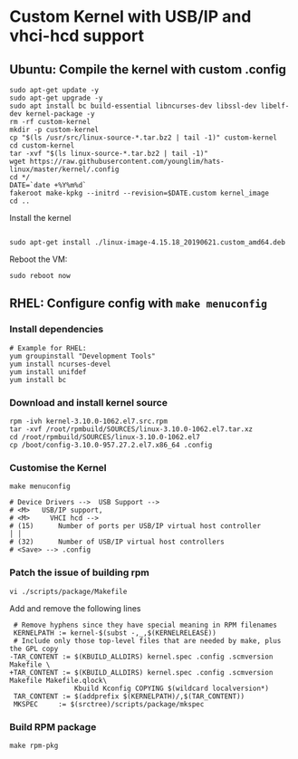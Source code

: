 # Custom Kernel with USB/IP and vhci-hcd support

## Ubuntu: Compile the kernel with custom .config

```
sudo apt-get update -y
sudo apt-get upgrade -y
sudo apt install bc build-essential libncurses-dev libssl-dev libelf-dev kernel-package -y
rm -rf custom-kernel
mkdir -p custom-kernel
cp "$(ls /usr/src/linux-source-*.tar.bz2 | tail -1)" custom-kernel
cd custom-kernel
tar -xvf "$(ls linux-source-*.tar.bz2 | tail -1)"
wget https://raw.githubusercontent.com/younglim/hats-linux/master/kernel/.config
cd */
DATE=`date +%Y%m%d`
fakeroot make-kpkg --initrd --revision=$DATE.custom kernel_image
cd ..
```


Install the kernel

```

sudo apt-get install ./linux-image-4.15.18_20190621.custom_amd64.deb
```


Reboot the VM:

```
sudo reboot now
```

## RHEL: Configure config with `make menuconfig`

### Install dependencies
```
# Example for RHEL:
yum groupinstall "Development Tools"
yum install ncurses-devel
yum install unifdef
yum install bc
```

### Download and install kernel source
```
rpm -ivh kernel-3.10.0-1062.el7.src.rpm
tar -xvf /root/rpmbuild/SOURCES/linux-3.10.0-1062.el7.tar.xz
cd /root/rpmbuild/SOURCES/linux-3.10.0-1062.el7
cp /boot/config-3.10.0-957.27.2.el7.x86_64 .config
```

###  Customise the Kernel
```
make menuconfig

# Device Drivers -->  USB Support -->
# <M>   USB/IP support, 
# <M>     VHCI hcd -->
# (15)      Number of ports per USB/IP virtual host controller                      │ │  
# (32)      Number of USB/IP virtual host controllers  
# <Save> --> .config

```

### Patch the issue of building rpm
`vi ./scripts/package/Makefile`

Add and remove the following lines
```
 # Remove hyphens since they have special meaning in RPM filenames
 KERNELPATH := kernel-$(subst -,_,$(KERNELRELEASE))
 # Include only those top-level files that are needed by make, plus the GPL copy
-TAR_CONTENT := $(KBUILD_ALLDIRS) kernel.spec .config .scmversion Makefile \
+TAR_CONTENT := $(KBUILD_ALLDIRS) kernel.spec .config .scmversion Makefile Makefile.qlock\
                Kbuild Kconfig COPYING $(wildcard localversion*)
 TAR_CONTENT := $(addprefix $(KERNELPATH)/,$(TAR_CONTENT))
 MKSPEC     := $(srctree)/scripts/package/mkspec
```

### Build RPM package
`make rpm-pkg`


